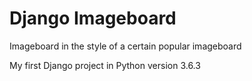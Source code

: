 # Django Imageboard

Imageboard in the style of a certain popular imageboard

My first Django project in Python version 3.6.3
